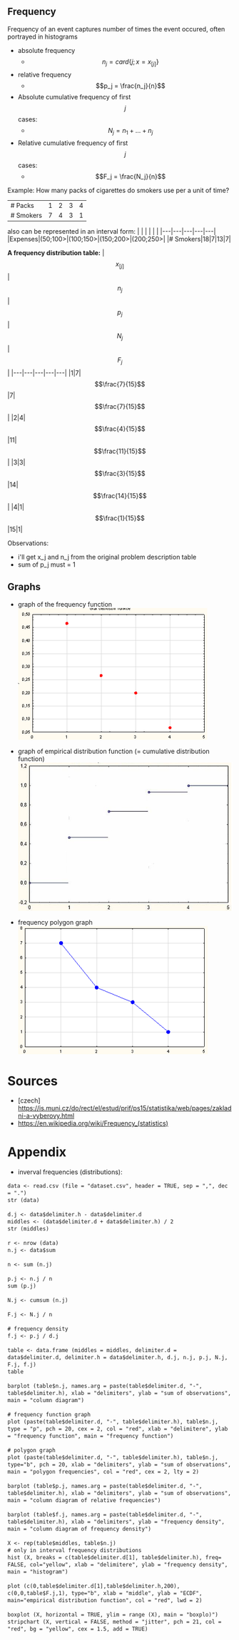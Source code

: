 ## Frequency
Frequency of an event captures number of times the event occured, often portrayed in histograms
- absolute frequency
    - $$n_j = card\{j; x=x_[j]\}$$
- relative frequency
    - $$p_j = \frac{n_j}{n}$$
- Absolute cumulative frequency of first $$j$$ cases:
    - $$N_j = n_1 + ... + n_j$$
- Relative cumulative frequency of first $$j$$ cases:
    - $$F_j = \frac{N_j}{n}$$

Example: How many packs of cigarettes do smokers use per a unit of time?

|   |   |   |   |   |
|---|---|---|---|---|
|# Packs|1|2|3|4|
|# Smokers|7|4|3|1|

also can be represented in an interval form:
|   |   |   |   |   |
|---|---|---|---|---|
|Expenses|(50;100>|(100;150>|(150;200>|(200;250>|
|# Smokers|18|7|13|7|

**A frequency distribution table:**
|$$x_[j]$$|$$n_j$$|$$p_j$$|$$N_j$$|$$F_j$$|
|---|---|---|---|---|
|1|7|$$\frac{7}{15}$$|7|$$\frac{7}{15}$$|
|2|4|$$\frac{4}{15}$$|11|$$\frac{11}{15}$$|
|3|3|$$\frac{3}{15}$$|14|$$\frac{14}{15}$$|
|4|1|$$\frac{1}{15}$$|15|1|

Observations:
- i'll get x_j and n_j from the original problem description table
- sum of p_j must = 1

## Graphs
- graph of the frequency function
![freq](./freq-function.png)

- graph of empirical distribution function (= cumulative distribution function)
![emp-distr](./distr-function.png)
- frequency polygon graph
![poly](./polygon-frequency.png)
# Sources
- [czech] https://is.muni.cz/do/rect/el/estud/prif/ps15/statistika/web/pages/zakladni-a-vyberovy.html
- https://en.wikipedia.org/wiki/Frequency_(statistics)

# Appendix
- inverval frequencies (distributions):
```
data <- read.csv (file = "dataset.csv", header = TRUE, sep = ",", dec = ".")
str (data)

d.j <- data$delimiter.h - data$delimiter.d
middles <- (data$delimiter.d + data$delimiter.h) / 2
str (middles)

r <- nrow (data)
n.j <- data$sum

n <- sum (n.j)

p.j <- n.j / n
sum (p.j)

N.j <- cumsum (n.j)

F.j <- N.j / n

# frequency density
f.j <- p.j / d.j

table <- data.frame (middles = middles, delimiter.d = data$delimiter.d, delimiter.h = data$delimiter.h, d.j, n.j, p.j, N.j, F.j, f.j)
table

barplot (table$n.j, names.arg = paste(table$delimiter.d, "-", table$delimiter.h), xlab = "delimiters", ylab = "sum of observations", main = "column diagram")

# frequency function graph
plot (paste(table$delimiter.d, "-", table$delimiter.h), table$n.j, type = "p", pch = 20, cex = 2, col = "red", xlab = "delimitere", ylab = "frequency function", main = "frequency function")

# polygon graph
plot (paste(table$delimiter.d, "-", table$delimiter.h), table$n.j, type="b", pch = 20, xlab = "delimiters", ylab = "sum of observations", main = "polygon frequencies", col = "red", cex = 2, lty = 2)

barplot (table$p.j, names.arg = paste(table$delimiter.d, "-", table$delimiter.h), xlab = "delimiters", ylab = "sum of observations", main = "column diagram of relative frequencies")

barplot (table$f.j, names.arg = paste(table$delimiter.d, "-", table$delimiter.h), xlab = "delimiters", ylab = "frequency density", main = "column diagram of frequency density")

X <- rep(table$middles, table$n.j)
# only in interval frequency distributions
hist (X, breaks = c(table$delimiter.d[1], table$delimiter.h), freq= FALSE, col="yellow", xlab = "delimitere", ylab = "frequency density", main = "histogram")

plot (c(0,table$delimiter.d[1],table$delimiter.h,200), c(0,0,table$F.j,1), type="b", xlab = "middle", ylab = "ECDF", main="empirical distribution function", col = "red", lwd = 2)

boxplot (X, horizontal = TRUE, ylim = range (X), main = "boxplo)")
stripchart (X, vertical = FALSE, method = "jitter", pch = 21, col = "red", bg = "yellow", cex = 1.5, add = TRUE)
```